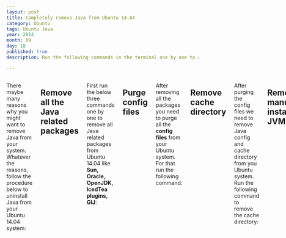 ```yaml
---
layout: post
title: Completely remove Java from Ubuntu 14.04
category: Ubuntu
tags: Ubuntu Java
year: 2014
month: 09
day: 18
published: true
description: Run the following commands in the terminal one by one to completely uninstall Java and related components from your Ubuntu 14.04 system.

---
```


<div class="row">	
	<div class="span9 columns">
		<p>There maybe many reasons why you might want to remove Java from your system. Whatever the reasons, follow the procedure below to uninstall Java from your Ubuntu 14.04 system:</p>
		<h2>Remove all the Java related packages</h2>
		<p>First run the below three commands one by one to remove all Java related packages from Ubuntu 14.04 like <b>Sun, Oracle, OpenJDK, IcedTea plugins, GIJ</b>:</p>
		<script src="https://gist.github.com/ajgupta/44443aa08c058e4255d8.js"></script>
		<h2>Purge config files</h2>
		<p>After removing all the packages you need to purge all the <b>config files</b> from your Ubuntu system. For that run the following command:</p>
		<script src="https://gist.github.com/ajgupta/2a0438a3088848d9939e.js"></script>
		<h2>Remove cache directory</h2>
		<p>After purging the config files we need to remove Java config and cache directory from you Ubuntu system. Run the following command to remove the cache directory:</p>
		<script src="https://gist.github.com/ajgupta/cca3c7e3b9b89994231e.js"></script>
		<h2>Remove manually installed JVM's</h2>
		<p>If you have installed any other JVM's then this is the time to remove them. Run the following command:</p>
		<script src="https://gist.github.com/ajgupta/c5d36595e0510359e261.js"></script>
		<h2>Remove all leftover Java entries</h2>
		<p>After uninstalling all the java components from your system some java entries might still be left in your Ubuntu system. To get rid of them run the following command:</p>
		<script src="https://gist.github.com/ajgupta/0fb4d48d4d0c1454c784.js"></script>
		<h2>Remove java directories from system</h2>
		<p>This is the final step in removing Java from your system. After uninstalling the java packages the java directories might still be there in your system. To remove them you need to first find if there are any left. Use the following commands to find any leftover directories:</p>
		<script src="https://gist.github.com/ajgupta/784f8e791cc8eb114a89.js"></script>
		<p>If after running the above script you get any output similar to 'jre1.5/bin/pack200' then run the following command (replace jre1.5 with the directory name that you got in the output at the terminal) to remove the leftover java directory:</p>
		<script src="https://gist.github.com/ajgupta/ea7a12462286f4ab2279.js"></script>
	</div>
</div> 
		
		
		
		
		
